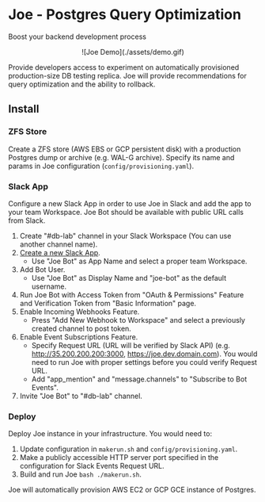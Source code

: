 # Joe - Postgres Query Optimization
Boost your backend development process


<div align="center">
    ![Joe Demo](./assets/demo.gif)
</div>

Provide developers access to experiment on automatically provisioned
production-size DB testing replica. Joe will provide recommendations
for query optimization and the ability to rollback.


## Install
### ZFS Store
Create a ZFS store (AWS EBS or GCP persistent disk) with a production Postgres
dump or archive (e.g. WAL-G archive). Specify its name and params in Joe
configuration (`config/provisioning.yaml`).

### Slack App
Configure a new Slack App in order to use Joe in Slack and add the app to your
team Workspace. Joe Bot should be available with public URL calls from Slack.
1. Create "#db-lab" channel in your Slack Workspace (You can use another channel name).
1. [Create a new Slack App](https://api.slack.com/apps?new_app=1).
    * Use "Joe Bot" as App Name and select a proper team Workspace.
1. Add Bot User.
    * Use "Joe Bot" as Display Name and "joe-bot" as the default username.
1. Run Joe Bot with Access Token from "OAuth & Permissions" Feature and Verification Token from "Basic Information" page.
1. Enable Incoming Webhooks Feature.
    * Press "Add New Webhook to Workspace" and select a previously created channel to post token.
1. Enable Event Subscriptions Feature.
    * Specify Request URL (URL will be verified by Slack API) (e.g. http://35.200.200.200:3000, https://joe.dev.domain.com). You would need to run Joe with proper settings before you could verify Request URL.
    * Add "app_mention" and "message.channels" to "Subscribe to Bot Events".
1. Invite "Joe Bot" to "#db-lab" channel.

### Deploy
Deploy Joe instance in your infrastructure. You would need to:
1. Update configuration in `makerun.sh` and `config/provisioning.yaml`.
1. Make a publicly accessible HTTP server port specified in the configuration for Slack Events Request URL.
1. Build and run Joe `bash ./makerun.sh`.

Joe will automatically provision AWS EC2 or GCP GCE instance of Postgres.
